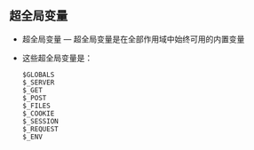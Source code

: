 ## 超全局变量
* 超全局变量 — 超全局变量是在全部作用域中始终可用的内置变量

* 这些超全局变量是：
    ```
    $GLOBALS
    $_SERVER
    $_GET
    $_POST
    $_FILES
    $_COOKIE
    $_SESSION
    $_REQUEST
    $_ENV
    ```

